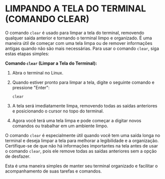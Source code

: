 # LIMPANDO A TELA DO TERMINAL (COMANDO CLEAR)
O comando `clear` é usado para limpar a tela do terminal, removendo qualquer saída anterior e tornando o terminal limpo e organizado. É uma maneira útil de começar com uma tela limpa ou de remover informações antigas quando não são mais necessárias. Para usar o comando `clear`, siga estas etapas simples:

**Comando `clear` (Limpar a Tela do Terminal):**

1. Abra o terminal no Linux.

2. Quando estiver pronto para limpar a tela, digite o seguinte comando e pressione "Enter":
   
   ```
   clear
   ```

3. A tela será imediatamente limpa, removendo todas as saídas anteriores e posicionando o cursor no topo do terminal.

4. Agora você terá uma tela limpa e pode começar a digitar novos comandos ou trabalhar em um ambiente limpo.

O comando `clear` é especialmente útil quando você tem uma saída longa no terminal e deseja limpar a tela para melhorar a legibilidade e a organização. Certifique-se de que não há informações importantes na tela antes de usar o comando `clear`, pois ele remove todas as saídas anteriores sem a opção de desfazer.

Esta é uma maneira simples de manter seu terminal organizado e facilitar o acompanhamento de suas tarefas e comandos. 